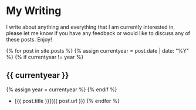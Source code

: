---
---
# My Writing
I write about anything and everything that I am currently interested in, please let me know if you have any feedback or would like to discuss any of these posts. Enjoy!

{% for post in site.posts %}
  {% assign currentyear = post.date | date: "%Y" %}
  {% if currentyear != year %}
## {{ currentyear }}
  {% assign year = currentyear %} 
  {% endif %}

  - [{{ post.title }}]({{ post.url }})
{% endfor %}
